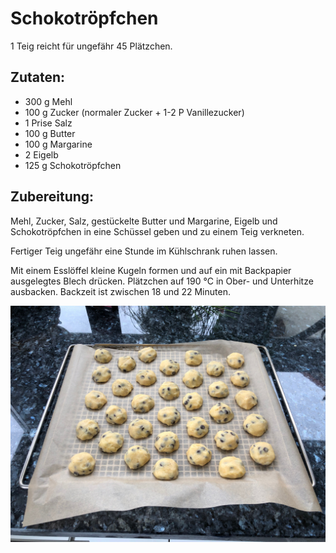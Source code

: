 Schokotröpfchen
===============
1 Teig reicht für ungefähr 45 Plätzchen.

Zutaten:
--------
 * 300 g Mehl
 * 100 g Zucker (normaler Zucker + 1-2 P Vanillezucker)
 * 1 Prise Salz
 * 100 g Butter
 * 100 g Margarine
 * 2 Eigelb
 * 125 g Schokotröpfchen

Zubereitung:
------------
Mehl, Zucker, Salz, gestückelte Butter und Margarine, Eigelb und Schokotröpfchen in eine Schüssel geben und zu einem Teig verkneten.

Fertiger Teig ungefähr eine Stunde im Kühlschrank ruhen lassen.

Mit einem Esslöffel kleine Kugeln formen und auf ein mit Backpapier ausgelegtes Blech drücken. Plätzchen auf 190 °C in Ober- und Unterhitze ausbacken.
Backzeit ist zwischen 18 und 22 Minuten.

![Schokotröpfchen](/pics/schokotroepfchen.jpg)
